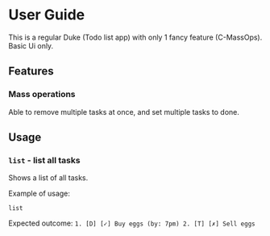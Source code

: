 # User Guide
This is a regular Duke (Todo list app) with only 1 fancy feature (C-MassOps).
Basic Ui only.
## Features 

### Mass operations
Able to remove multiple tasks at once, and set multiple tasks to done.

## Usage

### `list` - list all tasks

Shows a list of all tasks.

Example of usage: 

`list`

Expected outcome:
`1. [D] [✓] Buy eggs (by: 7pm)
2. [T] [✗] Sell eggs`

